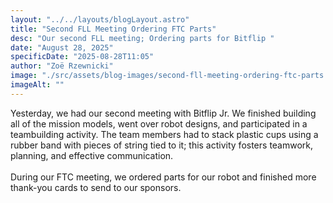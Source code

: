 ```yaml
---
layout: "../../layouts/blogLayout.astro"
title: "Second FLL Meeting Ordering FTC Parts"
desc: "Our second FLL meeting; Ordering parts for Bitflip "
date: "August 28, 2025"
specificDate: "2025-08-28T11:05"
author: "Zoë Rzewnicki"
image: "./src/assets/blog-images/second-fll-meeting-ordering-ftc-parts.png"
imageAlt: ""
---
```

Yesterday, we had our second meeting with Bitflip Jr. We finished building all of the mission models, went over robot designs, and participated in a teambuilding activity. The team members had to stack plastic cups using a rubber band with pieces of string tied to it; this activity fosters teamwork, planning, and effective communication.
<br><br>
During our FTC meeting, we ordered parts for our robot and finished more thank-you cards to send to our sponsors. 